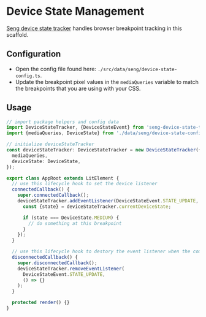 # Device State Management

[Seng device state tracker](https://github.com/mediamonks/seng-device-state-tracker) handles browser breakpoint tracking in this scaffold.

## Configuration

- Open the config file found here: `./src/data/seng/device-state-config.ts`.
- Update the breakpoint pixel values in the `mediaQueries` variable to match the breakpoints that you are using with your CSS.

## Usage

```typescript
// import package helpers and config data
import DeviceStateTracker, {DeviceStateEvent} from 'seng-device-state-tracker';
import {mediaQueries, DeviceState} from './data/seng/device-state-config';

// initialize deviceStateTracker
const deviceStateTracker: DeviceStateTracker = new DeviceStateTracker({
  mediaQueries,
  deviceState: DeviceState,
});

export class AppRoot extends LitElement {
  // use this lifecycle hook to set the device listener
  connectedCallback() {
    super.connectedCallback();
    deviceStateTracker.addEventListener(DeviceStateEvent.STATE_UPDATE, () => {
      const {state} = deviceStateTracker.currentDeviceState;

      if (state === DeviceState.MEDIUM) {
        // do something at this breakpoint
      }
    });
  }

  // use this lifecycle hook to destory the event listener when the component is unmounted
  disconnectedCallback() {
    super.disconnectedCallback();
    deviceStateTracker.removeEventListener(
      DeviceStateEvent.STATE_UPDATE,
      () => {}
    );
  }

  protected render() {}
}
```
